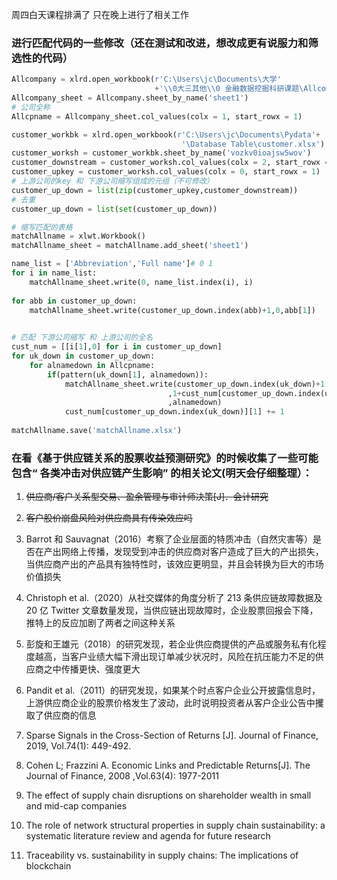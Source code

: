 周四白天课程排满了 只在晚上进行了相关工作
###  进行匹配代码的一些修改（还在测试和改进，想改成更有说服力和筛选性的代码）
```python
Allcompany = xlrd.open_workbook(r'C:\Users\jc\Documents\大学'
                                +'\\0大三其他\\0 金融数据挖掘科研课题\Allcompany.xlsx') 
Allcompany_sheet = Allcompany.sheet_by_name('sheet1')
# 公司全称
Allcpname = Allcompany_sheet.col_values(colx = 1, start_rowx = 1)

customer_workbk = xlrd.open_workbook(r'C:\Users\jc\Documents\Pydata'+
                                      '\Database Table\customer.xlsx') 
customer_worksh = customer_workbk.sheet_by_name('vozkv0ioajsw5wov')
customer_downstream = customer_worksh.col_values(colx = 2, start_rowx = 1)
customer_upkey = customer_worksh.col_values(colx = 0, start_rowx = 1)
# 上游公司的key 和 下游公司缩写组成的元组（不可修改）
customer_up_down = list(zip(customer_upkey,customer_downstream))
# 去重
customer_up_down = list(set(customer_up_down))

# 缩写匹配的表格
matchAllname = xlwt.Workbook()
matchAllname_sheet = matchAllname.add_sheet('sheet1')

name_list = ['Abbreviation','Full name']# 0 1
for i in name_list:
    matchAllname_sheet.write(0, name_list.index(i), i)
    
for abb in customer_up_down:
    matchAllname_sheet.write(customer_up_down.index(abb)+1,0,abb[1])

        
# 匹配 下游公司缩写 和 上游公司的全名
cust_num = [[i[1],0] for i in customer_up_down]
for uk_down in customer_up_down:
    for alnamedown in Allcpname:
        if(pattern(uk_down[1], alnamedown)):
            matchAllname_sheet.write(customer_up_down.index(uk_down)+1
                                   ,1+cust_num[customer_up_down.index(uk_down)][1]
                                   ,alnamedown)
            cust_num[customer_up_down.index(uk_down)][1] += 1
            
matchAllname.save('matchAllname.xlsx')
```

### 在看《基于供应链关系的股票收益预测研究》的时候收集了一些可能包含“ 各类冲击对供应链产生影响” 的相关论文(明天会仔细整理）：
1. ~~供应商/客户关系型交易、盈余管理与审计师决策[J]．会计研究~~

2. ~~客户股价崩盘风险对供应商具有传染效应吗~~

3. Barrot 和 Sauvagnat（2016）考察了企业层面的特质冲击（自然灾害等）是否在产出网络上传播，发现受到冲击的供应商对客户造成了巨大的产出损失，当供应商产出的产品具有独特性时，该效应更明显，并且会转换为巨大的市场价值损失

4. Christoph et al.（2020）从社交媒体的角度分析了 213 条供应链故障数据及 20 亿 Twitter 文章数量发现，当供应链出现故障时，企业股票回报会下降，推特上的反应加剧了两者之间这种关系

5. 彭旋和王雄元（2018）的研究发现，若企业供应商提供的产品或服务私有化程度越高，当客户业绩大幅下滑出现订单减少状况时，风险在抗压能力不足的供应商之中传播更快、强度更大

6. Pandit et al.（2011）的研究发现，如果某个时点客户企业公开披露信息时，上游供应商企业的股票价格发生了波动，此时说明投资者从客户企业公告中攫取了供应商的信息

8. Sparse Signals in the Cross-Section of Returns [J]. Journal of Finance, 2019, Vol.74(1): 449-492.

9.  Cohen L; Frazzini A. Economic Links and Predictable Returns[J]. The Journal of  Finance, 2008 ,Vol.63(4): 1977-2011 

10.  The effect of supply chain disruptions on shareholder wealth in small and mid-cap companies

11.  The role of network structural properties in supply chain sustainability: a systematic literature review and agenda for future research

12.  Traceability vs. sustainability in supply chains: The implications of blockchain 